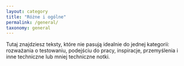 ```yaml
---
layout: category
title: "Różne i ogólne"
permalink: /general/
taxonomy: general
---
```


Tutaj znajdziesz teksty, które nie pasują idealnie do jednej kategorii: rozważania o testowaniu, podejściu do pracy, inspiracje, przemyślenia i inne techniczne lub mniej techniczne notki.

